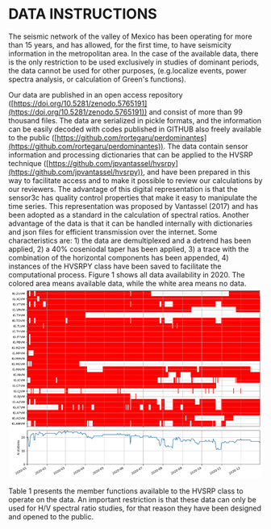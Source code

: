 # DATA INSTRUCTIONS

The seismic network of the valley of Mexico has been operating for more than 15 years, and has allowed, for the first time, to have seismicity information in the metropolitan area. In the case of the available data, there is the only restriction to be used exclusively in studies of dominant periods, the data cannot be used for other purposes, (e.g.localize events, power spectra analysis, or calculation of Green's functions). 


Our data are published in an open access repository ([https://doi.org/10.5281/zenodo.5765191](https://doi.org/10.5281/zenodo.5765191)) and consist of more than 99 thousand files. The data are serialized in pickle formats, and the information can be easily decoded with codes published in GITHUB also freely available to the public ([https://github.com/rortegaru/perdominantes](https://github.com/rortegaru/perdominantes)).
The data contain sensor information and processing dictionaries that can be applied to the HVSRP technique ([https://github.com/jpvantassel/hvsrpy](https://github.com/jpvantassel/hvsrpy)), and have been prepared in this way to facilitate access and to make it possible to review our calculations by our reviewers. The advantage of this digital representation is that the sensor3c has quality control properties that make it easy to manipulate the time series. This representation was proposed by Vantassel (2017) and has been adopted as a standard in the calculation of spectral ratios. Another advantage of the data is that it can be handled internally with dictionaries and json files for efficient transmission over the internet. Some characteristics are: 1) the data are demultiplexed and a detrend has been applied, 2) a 40% coseniodal taper has been applied, 3) a trace with the combination of the horizontal components has been appended, 4) instances of the HVSRPY class have been saved to facilitate the computational process. Figure 1 shows all data availability in 2020. The colored area means available data, while the white area means no data.
![Figure 1](./Picture1.png)

Table 1 presents the member functions available to the HVSRP class to operate on the data. An important restriction is that these data can only be used for H/V spectral ratio studies, for that reason they have been designed and opened to the public.

